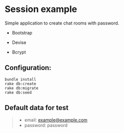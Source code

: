 # Session example

Simple application to create chat rooms with password.

* Bootstrap

* Devise

* Bcrypt

## Configuration:

```
bundle install
rake db:create
rake db:migrate
rake db:seed
```

## Default data for test

> * email: example@example.com
> * password: password